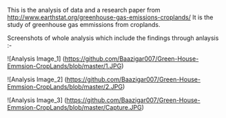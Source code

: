 This is the analysis of data and a research paper from http://www.earthstat.org/greenhouse-gas-emissions-croplands/
It is the study of greenhouse gas emmissions from croplands.

Screenshots of whole analysis which include the findings through anlaysis :-

![Analysis Image_1]
(https://github.com/Baazigar007/Green-House-Emmsion-CropLands/blob/master/1.JPG)

![Analysis Image_2]
(https://github.com/Baazigar007/Green-House-Emmsion-CropLands/blob/master/2.JPG)

![Analysis Image_3]
(https://github.com/Baazigar007/Green-House-Emmsion-CropLands/blob/master/Capture.JPG)
